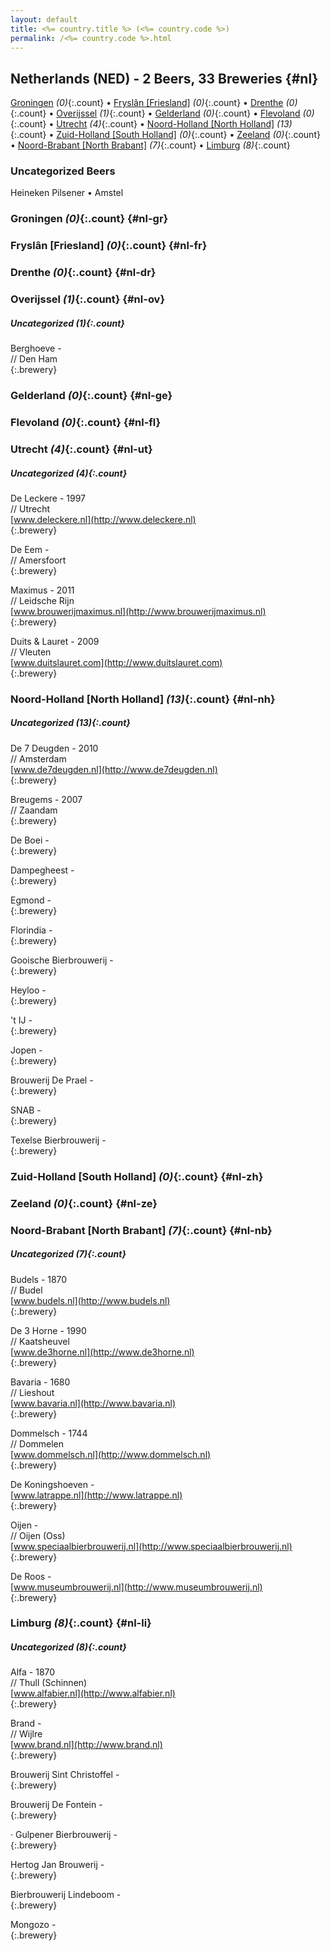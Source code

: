 ```yaml
---
layout: default
title: <%= country.title %> (<%= country.code %>)
permalink: /<%= country.code %>.html
---
```


## Netherlands (NED) - 2 Beers, 33 Breweries {#nl}

[Groningen](#nl-gr) _(0)_{:.count} • [Fryslân [Friesland]](#nl-fr) _(0)_{:.count} • [Drenthe](#nl-dr) _(0)_{:.count} • [Overijssel](#nl-ov) _(1)_{:.count} • [Gelderland](#nl-ge) _(0)_{:.count} • [Flevoland](#nl-fl) _(0)_{:.count} • [Utrecht](#nl-ut) _(4)_{:.count} • [Noord-Holland [North Holland]](#nl-nh) _(13)_{:.count} • [Zuid-Holland [South Holland]](#nl-zh) _(0)_{:.count} • [Zeeland](#nl-ze) _(0)_{:.count} • [Noord-Brabant [North Brabant]](#nl-nb) _(7)_{:.count} • [Limburg](#nl-li) _(8)_{:.count}

### Uncategorized Beers

Heineken Pilsener   • Amstel  




### Groningen _(0)_{:.count} {#nl-gr}






### Fryslân [Friesland] _(0)_{:.count} {#nl-fr}






### Drenthe _(0)_{:.count} {#nl-dr}






### Overijssel _(1)_{:.count} {#nl-ov}




##### Uncategorized _(1)_{:.count}


Berghoeve -   <br>
// Den Ham  <br>
{:.brewery}




### Gelderland _(0)_{:.count} {#nl-ge}






### Flevoland _(0)_{:.count} {#nl-fl}






### Utrecht _(4)_{:.count} {#nl-ut}




##### Uncategorized _(4)_{:.count}


De Leckere - 1997  <br>
// Utrecht  <br>
[www.deleckere.nl](http://www.deleckere.nl)  <br>
{:.brewery}


De Eem -   <br>
// Amersfoort  <br>
{:.brewery}


Maximus - 2011  <br>
// Leidsche Rijn  <br>
[www.brouwerijmaximus.nl](http://www.brouwerijmaximus.nl)  <br>
{:.brewery}


Duits & Lauret - 2009  <br>
// Vleuten  <br>
[www.duitslauret.com](http://www.duitslauret.com)  <br>
{:.brewery}




### Noord-Holland [North Holland] _(13)_{:.count} {#nl-nh}




##### Uncategorized _(13)_{:.count}


De 7 Deugden - 2010  <br>
// Amsterdam  <br>
[www.de7deugden.nl](http://www.de7deugden.nl)  <br>
{:.brewery}


Breugems - 2007  <br>
// Zaandam  <br>
{:.brewery}


De Boei -   <br>
{:.brewery}


Dampegheest -   <br>
{:.brewery}


Egmond -   <br>
{:.brewery}


Florindia -   <br>
{:.brewery}


Gooische Bierbrouwerij -   <br>
{:.brewery}


Heyloo -   <br>
{:.brewery}


't IJ -   <br>
{:.brewery}


Jopen -   <br>
{:.brewery}


Brouwerij De Prael -   <br>
{:.brewery}


SNAB -   <br>
{:.brewery}


Texelse Bierbrouwerij -   <br>
{:.brewery}




### Zuid-Holland [South Holland] _(0)_{:.count} {#nl-zh}






### Zeeland _(0)_{:.count} {#nl-ze}






### Noord-Brabant [North Brabant] _(7)_{:.count} {#nl-nb}




##### Uncategorized _(7)_{:.count}


Budels - 1870  <br>
// Budel  <br>
[www.budels.nl](http://www.budels.nl)  <br>
{:.brewery}


De 3 Horne - 1990  <br>
// Kaatsheuvel  <br>
[www.de3horne.nl](http://www.de3horne.nl)  <br>
{:.brewery}


Bavaria - 1680  <br>
// Lieshout  <br>
[www.bavaria.nl](http://www.bavaria.nl)  <br>
{:.brewery}


Dommelsch - 1744  <br>
// Dommelen  <br>
[www.dommelsch.nl](http://www.dommelsch.nl)  <br>
{:.brewery}


De Koningshoeven -   <br>
[www.latrappe.nl](http://www.latrappe.nl)  <br>
{:.brewery}


Oijen -   <br>
// Oijen (Oss)  <br>
[www.speciaalbierbrouwerij.nl](http://www.speciaalbierbrouwerij.nl)  <br>
{:.brewery}


De Roos -   <br>
[www.museumbrouwerij.nl](http://www.museumbrouwerij.nl)  <br>
{:.brewery}




### Limburg _(8)_{:.count} {#nl-li}




##### Uncategorized _(8)_{:.count}


Alfa - 1870  <br>
// Thull (Schinnen)  <br>
[www.alfabier.nl](http://www.alfabier.nl)  <br>
{:.brewery}


Brand -   <br>
// Wijlre  <br>
[www.brand.nl](http://www.brand.nl)  <br>
{:.brewery}


Brouwerij Sint Christoffel -   <br>
{:.brewery}


Brouwerij De Fontein -   <br>
{:.brewery}


· Gulpener Bierbrouwerij -   <br>
{:.brewery}


Hertog Jan Brouwerij -   <br>
{:.brewery}


Bierbrouwerij Lindeboom -   <br>
{:.brewery}


Mongozo -   <br>
{:.brewery}



 
